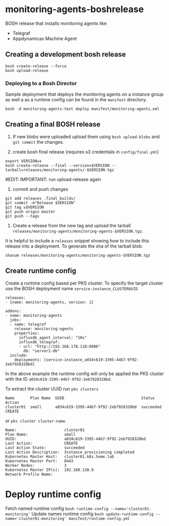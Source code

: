 # monitoring-agents-boshrelease
BOSH release that installs monitoring agents like
- Telegraf
- Appdynamicas Machine Agent

## Creating a development bosh release
```
bosh create-release --force
bosh upload-release
```

### Deploying to a Bosh Director
Sample deployment that deploys the monitoring agents on a instance group as well a as a runtime config can be found in the `manifest` directory.

```
bosh -d monitoring-agents-test deploy manifest/monitoring-agents.xml
```

## Creating a final BOSH release

1. If new blobs were uploaded upload them using `bosh upload-blobs` and `git commit` the changes.
 
1. create bosh final release (requires s3 credentials in `config/final.yml`)
```
export VERSION=x
bosh create-release --final --version=$VERSION --tarball=releases/monitoring-agents/-$VERSION.tgz
```

#EDIT: IMPORTANT: run upload-release again

1. commit and push changes
```
git add releases .final_builds/
git commit -m"Release $VERSION"
git tag v$VERSION
git push origin master
git push --tags
```

1. Create a release from the new tag and upload the tarball `releases/monitoring-agents/monitoring-agents-$VERSION.tgz`.

It is helpful to include a `releases` snippet showing how to include this release into a deployment. To generate the sha of the tarball blob:
```
shasum releases/monitoring-agents/monitoring-agents-$VERSION.tgz
```

## Create runtime config

Create a runtime config based per PKS cluster. To specify the target cluster use the BOSH deployment name `service-instance_CLUSTERUUID`

```
releases:
- {name: monitoring-agents, version: 1}

addons:
- name: monitoring-agents
  jobs:
  - name: telegraf
    release: monitoring-agents
    properties:
      influxdb_agent_interval: "10s"
      influxdb_telegraf:
      - url: "http://192.168.178.118:8086"
        db: "server1-db"
  include:
    deployments: [service-instance_a034c619-3395-44b7-9f92-2eb7928328bd]
```

In the above example the runtime config will only be applied the PKS cluster with the ID `a034c619-3395-44b7-9f92-2eb7928328bd`.

To extract the cluster UUID run `pks clusters`

```
Name       Plan Name  UUID                                  Status     Action
cluster01  small      a034c619-3395-44b7-9f92-2eb7928328bd  succeeded  CREATE
```

or `pks cluster cluster-name`

```
Name:                     cluster01
Plan Name:                small
UUID:                     a034c619-3395-44b7-9f92-2eb7928328bd
Last Action:              CREATE
Last Action State:        succeeded
Last Action Description:  Instance provisioning completed
Kubernetes Master Host:   cluster01.k8s.home.lab
Kubernetes Master Port:   8443
Worker Nodes:             3
Kubernetes Master IP(s):  192.168.130.9
Network Profile Name:     
```

# Deploy runtime config
Fetch named runtime config `bosh runtime-config --name='cluster01-monitoring'`
Update names runtime config `bosh update-runtime-config --name='cluster01-monitoring' manifest/runtime-config.yml`
